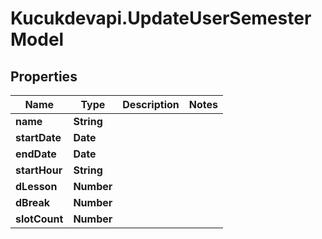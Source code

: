 # Kucukdevapi.UpdateUserSemesterModel

## Properties

Name | Type | Description | Notes
------------ | ------------- | ------------- | -------------
**name** | **String** |  | 
**startDate** | **Date** |  | 
**endDate** | **Date** |  | 
**startHour** | **String** |  | 
**dLesson** | **Number** |  | 
**dBreak** | **Number** |  | 
**slotCount** | **Number** |  | 


